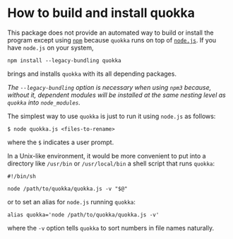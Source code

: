 How to build and install quokka
===============================

This package does not provide an automated way to build or install the program
except using [`npm`](http://npmjs.org/package/quokka) because `quokka` runs on
top of [`node.js`](http://nodejs.org). If you have `node.js` on your system,

    npm install --legacy-bundling quokka

brings and installs `quokka` with its all depending packages.

_The `--legacy-bundling` option is necessary when using `npm3` because, without
it, dependent modules will be installed at the same nesting level as `quokka`
into `node_modules`._

The simplest way to use `quokka` is just to run it using `node.js` as follows:

    $ node quokka.js <files-to-rename>

where the `$` indicates a user prompt.

In a Unix-like environment, it would be more convenient to put into a
directory like `/usr/bin` or `/usr/local/bin` a shell script that runs
`quokka`:

    #!/bin/sh

    node /path/to/quokka/quokka.js -v "$@"

or to set an alias for `node.js` running `quokka`:

    alias quokka='node /path/to/quokka/quokka.js -v'

where the `-v` option tells `quokka` to sort numbers in file names naturally.
